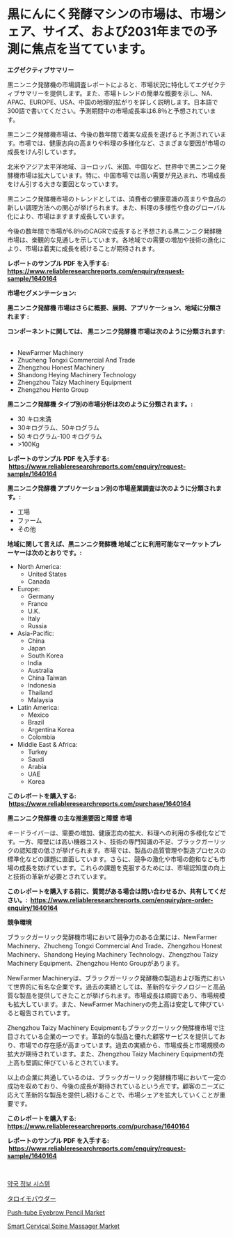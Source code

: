 <p><h1>黒にんにく発酵マシンの市場は、市場シェア、サイズ、および2031年までの予測に焦点を当てています。</h1></p><p><strong>エグゼクティブサマリー</strong></p>
<p><p>黒ニンニク発酵機の市場調査レポートによると、市場状況に特化してエグゼクティブサマリーを提供します。また、市場トレンドの簡単な概要を示し、NA、APAC、EUROPE、USA、中国の地理的拡がりを詳しく説明します。日本語で300語で書いてください。予測期間中の市場成長率は6.8％と予想されています。</p><p>黒ニンニク発酵機市場は、今後の数年間で着実な成長を遂げると予測されています。市場では、健康志向の高まりや料理の多様化など、さまざまな要因が市場の成長をけん引しています。</p><p>北米やアジア太平洋地域、ヨーロッパ、米国、中国など、世界中で黒ニンニク発酵機市場は拡大しています。特に、中国市場では高い需要が見込まれ、市場成長をけん引する大きな要因となっています。</p><p>黒ニンニク発酵機市場のトレンドとしては、消費者の健康意識の高まりや食品の新しい調理方法への関心が挙げられます。また、料理の多様性や食のグローバル化により、市場はますます成長しています。</p><p>今後の数年間で市場が6.8％のCAGRで成長すると予想される黒ニンニク発酵機市場は、楽観的な見通しを示しています。各地域での需要の増加や技術の進化により、市場は着実に成長を続けることが期待されます。</p></p>
<p><strong>レポートのサンプル PDF を入手する: <a href="https://www.reliableresearchreports.com/enquiry/request-sample/1640164">https://www.reliableresearchreports.com/enquiry/request-sample/1640164</a></strong></p>
<p><strong>市場セグメンテーション:</strong></p>
<p><strong> 黒ニンニク発酵機 市場はさらに概要、展開、アプリケーション、地域に分類されます :</strong></p>
<p><strong>コンポーネントに関しては、 黒ニンニク発酵機 市場は次のように分類されます: &nbsp;</strong></p>
<p><ul><li>NewFarmer Machinery</li><li>Zhucheng Tongxi Commercial And Trade</li><li>Zhengzhou Honest Machinery</li><li>Shandong Heying Machinery Technology</li><li>Zhengzhou Taizy Machinery Equipment</li><li>Zhengzhou Hento Group</li></ul></p>
<p><strong> 黒ニンニク発酵機 タイプ別の市場分析は次のように分類されます。:</strong></p>
<p><ul><li>30 キロ未満</li><li>30キログラム、50キログラム</li><li>50 キログラム-100 キログラム</li><li>>100Kg</li></ul></p>
<p><strong>レポートのサンプル PDF を入手する: &nbsp;<a href="https://www.reliableresearchreports.com/enquiry/request-sample/1640164">https://www.reliableresearchreports.com/enquiry/request-sample/1640164</a></strong></p>
<p><strong> 黒ニンニク発酵機 アプリケーション別の市場産業調査は次のように分類されます。:</strong></p>
<p><ul><li>工場</li><li>ファーム</li><li>その他</li></ul></p>
<p><strong>地域に関して言えば、黒ニンニク発酵機 地域ごとに利用可能なマーケットプレーヤーは次のとおりです。:</strong></p>
<p><ul>
    <li>
        North America:
        <ul>
            <li>United States</li>
            <li>Canada</li>
        </ul>
    </li>
    <li>
        Europe:
        <ul>
            <li>Germany</li>
            <li>France</li>
            <li>U.K.</li>
            <li>Italy</li>
            <li>Russia</li>
        </ul>
    </li>
    <li>
        Asia-Pacific:
        <ul>
            <li>China</li>
            <li>Japan</li>
            <li>South Korea</li>
            <li>India</li>
            <li>Australia</li>
            <li>China Taiwan</li>
            <li>Indonesia</li>
            <li>Thailand</li>
            <li>Malaysia</li>
        </ul>
    </li>
    <li>
        Latin America:
        <ul>
            <li>Mexico</li>
            <li>Brazil</li>
            <li>Argentina Korea</li>
            <li>Colombia</li>
        </ul>
    </li>
    <li>
        Middle East & Africa:
        <ul>
            <li>Turkey</li>
            <li>Saudi</li>
            <li>Arabia</li>
            <li>UAE</li>
            <li>Korea</li>
        </ul>
    </li>
    </ul></p>
<p><strong>このレポートを購入する: &nbsp;<a href="https://www.reliableresearchreports.com/purchase/1640164">https://www.reliableresearchreports.com/purchase/1640164</a></strong></p>
<p><strong>黒ニンニク発酵機 の主な推進要因と障壁 市場</strong></p>
<p><p>キードライバーは、需要の増加、健康志向の拡大、料理への利用の多様化などです。一方、障壁には高い機器コスト、技術の専門知識の不足、ブラックガーリックの認知度の低さが挙げられます。市場では、製品の品質管理や製造プロセスの標準化などの課題に直面しています。さらに、競争の激化や市場の飽和なども市場の成長を妨げています。これらの課題を克服するためには、市場認知度の向上と技術の革新が必要とされています。</p></p>
<p><strong>このレポートを購入する前に、質問がある場合は問い合わせるか、共有してください。:&nbsp; <a href="https://www.reliableresearchreports.com/enquiry/pre-order-enquiry/1640164">https://www.reliableresearchreports.com/enquiry/pre-order-enquiry/1640164</a></strong></p>
<p><strong>競争環境</strong></p>
<p><p>ブラックガーリック発酵機市場において競争力のある企業には、NewFarmer Machinery、Zhucheng Tongxi Commercial And Trade、Zhengzhou Honest Machinery、Shandong Heying Machinery Technology、Zhengzhou Taizy Machinery Equipment、Zhengzhou Hento Groupがあります。</p><p>NewFarmer Machineryは、ブラックガーリック発酵機の製造および販売において世界的に有名な企業です。過去の実績としては、革新的なテクノロジーと高品質な製品を提供してきたことが挙げられます。市場成長は順調であり、市場規模も拡大しています。また、NewFarmer Machineryの売上高は安定して伸びていると報告されています。</p><p>Zhengzhou Taizy Machinery Equipmentもブラックガーリック発酵機市場で注目されている企業の一つです。革新的な製品と優れた顧客サービスを提供しており、市場での存在感が高まっています。過去の実績から、市場成長と市場規模の拡大が期待されています。また、Zhengzhou Taizy Machinery Equipmentの売上高も堅調に伸びているとされています。</p><p>以上の企業に共通しているのは、ブラックガーリック発酵機市場において一定の成功を収めており、今後の成長が期待されているという点です。顧客のニーズに応えて革新的な製品を提供し続けることで、市場シェアを拡大していくことが重要です。</p></p>
<p><strong>このレポートを購入する: &nbsp; <a href="https://www.reliableresearchreports.com/purchase/1640164">https://www.reliableresearchreports.com/purchase/1640164</a></strong></p>
<p><strong>レポートのサンプル PDF を入手する: &nbsp;<a href="https://www.reliableresearchreports.com/enquiry/request-sample/1640164">https://www.reliableresearchreports.com/enquiry/request-sample/1640164</a></strong><strong></strong></p>
<p>&nbsp;</p>
<p><p><a href="https://github.com/sammyUltyylrich9067856/Market-Research-Report-List-1/blob/main/31764908858.md">약국 정보 시스템</a></p><p><a href="https://github.com/ReyesKohler20231/Market-Research-Report-List-1/blob/main/33814249583.md">タロイモパウダー</a></p><p><a href="https://github.com/irfadac/Market-Research-Report-List-2/blob/main/push-tube-eyebrow-pencil-market.md">Push-tube Eyebrow Pencil Market</a></p><p><a href="https://github.com/ashepherd82/Market-Research-Report-List-3/blob/main/smart-cervical-spine-massager-market.md">Smart Cervical Spine Massager Market</a></p></p>